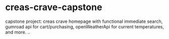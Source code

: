 # creas-crave-capstone
capstone project: creas crave homepage with functional immediate search, gumroad api for cart/purchasing, openWeatherApi for current temperatures, and more. ..
